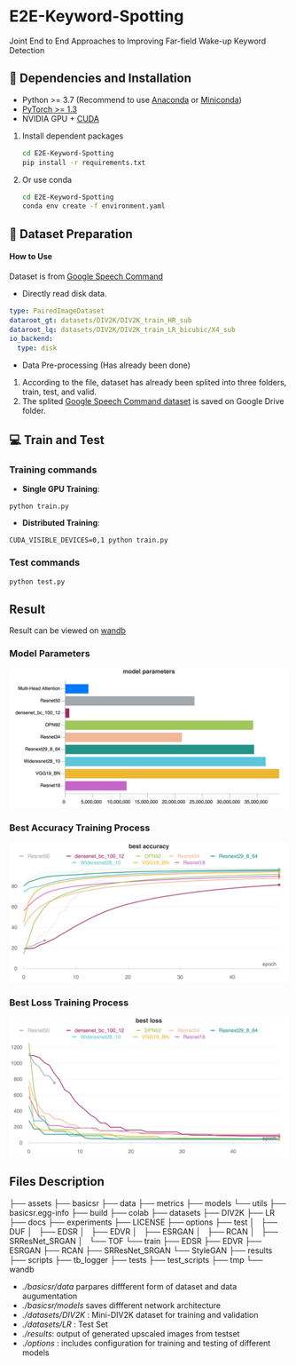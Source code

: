 # E2E-Keyword-Spotting

Joint End to End Approaches to Improving Far-field Wake-up Keyword Detection

## :wrench: Dependencies and Installation

- Python >= 3.7 (Recommend to use [Anaconda](https://www.anaconda.com/download/#linux) or [Miniconda](https://docs.conda.io/en/latest/miniconda.html))
- [PyTorch >= 1.3](https://pytorch.org/)
- NVIDIA GPU + [CUDA](https://developer.nvidia.com/cuda-downloads)


1. Install dependent packages

    ```bash
    cd E2E-Keyword-Spotting
    pip install -r requirements.txt
    ```
2. Or use conda 
    ```bash
    cd E2E-Keyword-Spotting
    conda env create -f environment.yaml
    ```

## :turtle: Dataset Preparation

#### How to Use
Dataset is from [Google Speech Command](./basicsr/data/paired_image_dataset.py) 
* Directly read disk data.
```yaml
type: PairedImageDataset
dataroot_gt: datasets/DIV2K/DIV2K_train_HR_sub
dataroot_lq: datasets/DIV2K/DIV2K_train_LR_bicubic/X4_sub
io_backend:
  type: disk
```
* Data Pre-processing (Has already been done)
1. According to the file, dataset has already been splited into three folders, train, test, and valid. 
1. The splited [Google Speech Command dataset](https://drive.google.com/file/d/1InqR8n7l5Qj6voJREpcjHYWHVTKG-BbB/view?usp=sharing) is saved on Google Drive folder. 
    
## :computer: Train and Test
### Training commands
- **Single GPU Training**: 
```
python train.py
```
- **Distributed Training**: 
```
CUDA_VISIBLE_DEVICES=0,1 python train.py
```
### Test commands
```
python test.py 
```


## Result

Result can be viewed on [wandb](https://wandb.ai/bozliu/google_speech_command?workspace=user-bozliu)

### Model Parameters 
![image](images/model_parameters.png)

### Best Accuracy Training Process
![image](https://github.com/bozliu/E2E-Keyword-Spotting/blob/main/images/best%20accuracy.png)

### Best Loss Training Process
![image](https://github.com/bozliu/E2E-Keyword-Spotting/blob/main/images/best%20loss.png)

## Files Description
├── assets
├── basicsr
    ├── data
    ├── metrics
    ├── models
    └── utils
├── basicsr.egg-info
├── build
├── colab
├── datasets
    ├── DIV2K
    ├── LR
├── docs
├── experiments
├── LICENSE
├── options
    ├── test
    │   ├── DUF
    │   ├── EDSR
    │   ├── EDVR
    │   ├── ESRGAN
    │   ├── RCAN
    │   ├── SRResNet_SRGAN
    │   └── TOF
    └── train
        ├── EDSR
        ├── EDVR
        ├── ESRGAN
        ├── RCAN
        ├── SRResNet_SRGAN
        └── StyleGAN
├── results
├── scripts
├── tb_logger
├── tests
├── test_scripts
├── tmp
└── wandb

* *./basicsr/data* parpares diffferent form of dataset and data augumentation 
* *./basicsr/models* saves diffferent network architecture 
* *./datasets/DIV2K* : Mini-DIV2K dataset for training and validation 
* *./datasets/LR* : Test Set
* *./results*: output of generated upscaled images from testset
* *./options* : includes configuration for training and testing of different models

